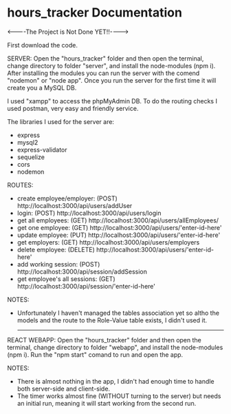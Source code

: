 # hours_tracker Documentation
<----The Project is Not Done YET!!---->

First download the code.

SERVER:
Open the "hours_tracker" folder and then open the terminal, change directory to folder "server", and install the node-modules (npm i).
After installing the modules you can run the server with the comend "nodemon" or "node app".
Once you run the server for the first time it will create you a MySQL DB.

I used "xampp" to access the phpMyAdmin DB.
To do the routing checks I used postman, very easy and friendly service. 

The libraries I used for the server are:
- express
- mysql2
- express-validator
- sequelize
- cors
- nodemon


ROUTES:

- create employee/employer: (POST) http://localhost:3000/api/users/addUser
- login: (POST) http://localhost:3000/api/users/login
- get all employees: (GET) http://localhost:3000/api/users/allEmployees/
- get one employee: (GET) http://localhost:3000/api/users/'enter-id-here'
- update employee: (PUT) http://localhost:3000/api/users/'enter-id-here'
- get employers: (GET) http://localhost:3000/api/users/employers
- delete employee: (DELETE) http://localhost:3000/api/users/'enter-id-here'
- add working session: (POST) http://localhost:3000/api/session/addSession
- get employee's all sessions: (GET) http://localhost:3000/api/session/'enter-id-here'



NOTES:
- Unfortunately I haven't managed the tables association yet so altho the models and the route to the Role-Value table exists, I didn't used it.

    -------------------------------------------------------------------------------------------------------------------------------------------------------------------
    
    
REACT WEBAPP:
Open the "hours_tracker" folder and then open the terminal, change directory to folder "webapp", and install the node-modules (npm i).
Run the "npm start" comand to run and open the app.


NOTES:
- There is almost nothing in the app, I didn't had enough time to handle both server-side and client-side.
- The timer works almost fine (WITHOUT turning to the server) but needs an initial run, meaning it will start working from the second run. 
